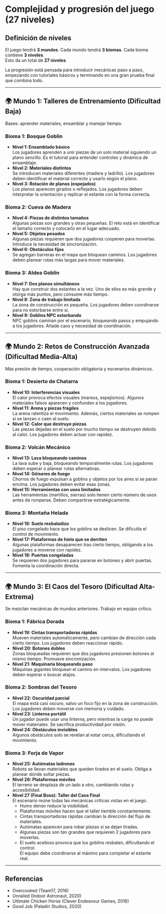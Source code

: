 # Complejidad y progresión del juego (27 niveles)

## Definición de niveles
El juego tendrá **3 mundos**. Cada mundo tendrá **3 biomas**. Cada bioma contiene **3 niveles**.  
Esto da un total de **27 niveles**.

La progresión está pensada para introducir mecánicas paso a paso, empezando con tutoriales básicos y terminando en una gran prueba final que combina todo.

---

## 🌍 Mundo 1: Talleres de Entrenamiento (Dificultad Baja)
Bases: aprender materiales, ensamblar y manejar tiempo.

### Bioma 1: Bosque Goblin
- **Nivel 1: Ensamblado básico**  
  Los jugadores aprenden a unir piezas de un solo material siguiendo un plano sencillo. Es el tutorial para entender controles y dinámica de ensamblaje.
- **Nivel 2: Materiales distintos**  
  Se introducen materiales diferentes (madera y ladrillo). Los jugadores deben identificar el material correcto y usarlo según el plano.
- **Nivel 3: Rotación de planos (espejados)**  
  Los planos aparecen girados o reflejados. Los jugadores deben interpretar la orientación y replicar el estante con la forma correcta.

### Bioma 2: Cueva de Madera
- **Nivel 4: Piezas de distintos tamaños**  
  Algunas piezas son grandes y otras pequeñas. El reto está en identificar el tamaño correcto y colocarlo en el lugar adecuado.
- **Nivel 5: Objetos pesados**  
  Algunas piezas requieren que dos jugadores cooperen para moverlas. Introduce la necesidad de sincronización.
- **Nivel 6: Obstáculos fijos**  
  Se agregan barreras en el mapa que bloquean caminos. Los jugadores deben planear rutas más largas para mover materiales.

### Bioma 3: Aldea Goblin
- **Nivel 7: Dos planos simultáneos**  
  Hay que construir dos estantes a la vez. Uno de ellos es más grande y otorga más puntos, pero consume más tiempo.
- **Nivel 8: Zona de trabajo limitada**  
  La zona de construcción es pequeña. Los jugadores deben coordinarse para no estorbarse entre sí.
- **Nivel 9: Goblins NPC estorbando**  
  NPC goblins caminan por el escenario, bloqueando pasos y empujando a los jugadores. Añade caos y necesidad de coordinación.

---

## 🌍 Mundo 2: Retos de Construcción Avanzada (Dificultad Media-Alta)
Más presión de tiempo, cooperación obligatoria y escenarios dinámicos.

### Bioma 1: Desierto de Chatarra
- **Nivel 10: Interferencias visuales**  
  El calor provoca efectos visuales (mareos, espejismos). Algunos materiales falsos aparecen y confunden a los jugadores.
- **Nivel 11: Arena y piezas frágiles**  
  La arena ralentiza el movimiento. Además, ciertos materiales se rompen si se lanzan o caen al suelo.
- **Nivel 12: Calor que destruye piezas**  
  Las piezas dejadas en el suelo por mucho tiempo se destruyen debido al calor. Los jugadores deben actuar con rapidez.

### Bioma 2: Volcán Mecánico
- **Nivel 13: Lava bloqueando caminos**  
  La lava sube y baja, bloqueando temporalmente rutas. Los jugadores deben esperar o planear rutas alternativas.
- **Nivel 14: Géiseres de fuego**  
  Chorros de fuego expulsan a goblins y objetos por los aires si se paran encima. Los jugadores deben evitar esas zonas.
- **Nivel 15: Herramientas con usos limitados**  
  Las herramientas (martillos, sierras) solo tienen cierto número de usos antes de romperse. Deben compartirse estratégicamente.

### Bioma 3: Montaña Helada
- **Nivel 16: Suelo resbaladizo**  
  El piso congelado hace que los goblins se deslicen. Se dificulta el control de movimiento.
- **Nivel 17: Plataformas de hielo que se derriten**  
  Algunas plataformas desaparecen tras cierto tiempo, obligando a los jugadores a moverse con rapidez.
- **Nivel 18: Puertas congeladas**  
  Se requieren dos jugadores para pararse en botones y abrir puertas. Fomenta la coordinación directa.

---

## 🌍 Mundo 3: El Caos del Tesoro (Dificultad Alta-Extrema)
Se mezclan mecánicas de mundos anteriores. Trabajo en equipo crítico.

### Bioma 1: Fábrica Dorada
- **Nivel 19: Cintas transportadoras rápidas**  
  Mueven materiales automáticamente, pero cambian de dirección cada cierto tiempo. Los jugadores deben reaccionar rápido.
- **Nivel 20: Botones dobles**  
  Zonas bloqueadas requieren que dos jugadores presionen botones al mismo tiempo. Promueve sincronización.
- **Nivel 21: Maquinaria bloqueando paso**  
  Máquinas gigantes bloquean el camino en intervalos. Los jugadores deben esperar o buscar atajos.

### Bioma 2: Sombras del Tesoro
- **Nivel 22: Oscuridad parcial**  
  El mapa está casi oscuro, salvo un foco fijo en la zona de construcción. Los jugadores deben moverse con memoria y cuidado.
- **Nivel 23: Linterna portátil**  
  Un jugador puede usar una linterna, pero mientras la carga no puede mover materiales. Se sacrifica productividad por visión.
- **Nivel 24: Obstáculos invisibles**  
  Algunos obstáculos solo se revelan al estar cerca, dificultando el movimiento.

### Bioma 3: Forja de Vapor
- **Nivel 25: Autómatas ladrones**  
  Robots se llevan materiales que queden tirados en el suelo. Obliga a planear dónde soltar piezas.
- **Nivel 26: Plataformas móviles**  
  El terreno se desplaza de un lado a otro, cambiando rutas y accesibilidad.
- **Nivel 27 (Final Boss): Taller del Caos Final**  
  El escenario reúne todas las mecánicas críticas vistas en el juego.  
  - Humo denso reduce la visibilidad.  
  - Plataformas móviles hacen que el taller tiemble constantemente.  
  - Cintas transportadoras rápidas cambian la dirección del flujo de materiales.  
  - Autómatas aparecen para robar piezas si se dejan tiradas.  
  - Algunas piezas son tan grandes que requieren 2 jugadores para moverlas.  
  - El suelo aceitoso provoca que los goblins resbalen, dificultando el control.  
  El equipo debe coordinarse al máximo para completar el estante real.  

---

## Referencias
- Overcooked (Team17, 2016)
- Unrailed (Indoor Astronaut, 2020)
- Ultimate Chicken Horse (Clever Endeavour Games, 2016)
- Good Job (Paladin Studios, 2020)